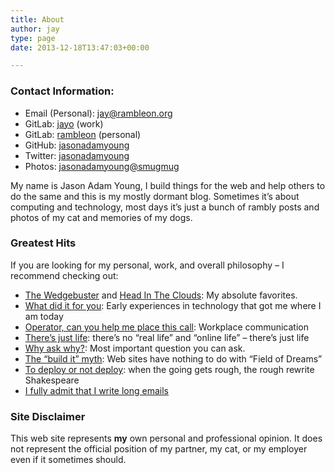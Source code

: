 ```yaml
---
title: About
author: jay
type: page
date: 2013-12-18T13:47:03+00:00

---
```

### Contact Information:

  * Email (Personal): <jay@rambleon.org>
  * GitLab: [jayo][1] (work)
  * GitLab: [rambleon][14] (personal)
  * GitHub: [jasonadamyoung][15]
  * Twitter: [jasonadamyoung][2]
  * Photos: [jasonadamyoung@smugmug][3]

My name is Jason Adam Young, I build things for the web and help others to do the same and this is my mostly dormant blog. Sometimes it’s about computing and technology, most days it’s just a bunch of rambly posts and photos of my cat and memories of my dogs.
### Greatest Hits

If you are looking for my personal, work, and overall philosophy &#8211; I recommend checking out:

  * [The Wedgebuster][4] and [Head In The Clouds][5]: My absolute favorites.
  * [What did it for you][6]: Early experiences in technology that got me where I am today
  * [Operator, can you help me place this call][7]: Workplace communication
  * [There’s just life][8]: there’s no “real life” and “online life” &#8211; there’s just life
  * [Why ask why?][9]: Most important question you can ask.
  * [The “build it” myth][10]: Web sites have nothing to do with “Field of Dreams”
  * [To deploy or not deploy][12]: when the going gets rough, the rough rewrite Shakespeare
  * [I fully admit that I write long emails][13]

### Site Disclaimer

This web site represents **my** own personal and professional opinion. It does not represent the official position of my partner, my cat, or my employer even if it sometimes should.

 [1]: https://gitlab.com/jayo
 [2]: http://twitter.com/jasonadamyoung
 [3]: http://photos.rambleon.org
 [4]: /2013/04/09/the-wedgebuster/
 [5]: /2015/09/09/head-in-the-clouds/
 [6]: /2008/12/19/what-did-it-for-you/
 [7]: /2008/08/13/operator-can-you-help-me-place-this-call/
 [8]: /2008/08/05/theres-just-life/
 [9]: /2007/12/02/why-ask-why/
 [10]: /2008/05/19/the-build-it-myth/
 [12]: /2009/05/02/to-deploy-or-not-deploy/
 [13]: /2009/10/09/i-write-long-emails-and-i-cannot-lie/
 [14]: https://gitlab.com/rambleon
 [15]: https://github.com/jasonadamyoung
